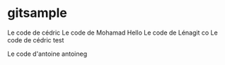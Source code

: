 # gitsample

Le code de cédric
Le code de Mohamad
Hello
Le code de Lénagit co
Le code de cédric
test


Le code d'antoine
antoineg
 
